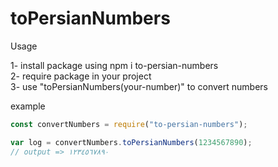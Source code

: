 ﻿# toPersianNumbers

Usage

1- install package using npm i to-persian-numbers  
2- require package in your project  
3- use "toPersianNumbers(your-number)" to convert numbers

example
```javascript
const convertNumbers = require("to-persian-numbers");

var log = convertNumbers.toPersianNumbers(1234567890);  
// output => ١٢٣٤٥٦٧٨٩٠
```
